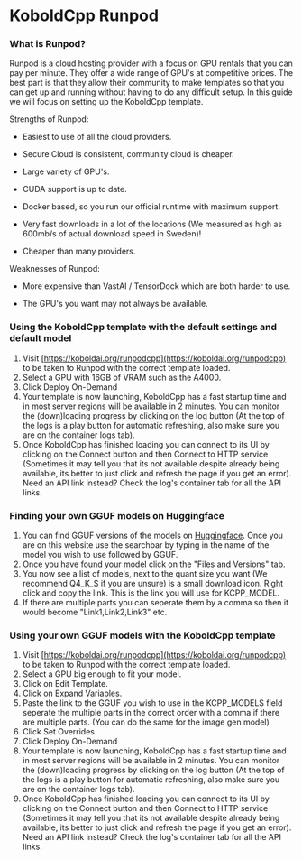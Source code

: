 # KoboldCpp Runpod
### What is Runpod?
Runpod is a cloud hosting provider with a focus on GPU rentals that you can pay per minute. They offer a wide range of GPU's at competitive prices. The best part is that they allow their community to make templates so that you can get up and running without having to do any difficult setup. In this guide we will focus on setting up the KoboldCpp template.

Strengths of Runpod:

- Easiest to use of all the cloud providers.

- Secure Cloud is consistent, community cloud is cheaper.

- Large variety of GPU's.

- CUDA support is up to date.

- Docker based, so you run our official runtime with maximum support.

- Very fast downloads in a lot of the locations (We measured as high as 600mb/s of actual download speed in Sweden)!

- Cheaper than many providers.

Weaknesses of Runpod:

- More expensive than VastAI / TensorDock which are both harder to use.

- The GPU's you want may not always be available.

### Using the KoboldCpp template with the default settings and default model
1. Visit [https://koboldai.org/runpodcpp](https://koboldai.org/runpodcpp) to be taken to Runpod with the correct template loaded.
2. Select a GPU with 16GB of VRAM such as the A4000.
3. Click Deploy On-Demand
4. Your template is now launching, KoboldCpp has a fast startup time and in most server regions will be available in 2 minutes. You can monitor the (down)loading progress by clicking on the log button (At the top of the logs is a play button for automatic refreshing, also make sure you are on the container logs tab).
5. Once KoboldCpp has finished loading you can connect to its UI by clicking on the Connect button and then Connect to HTTP service (Sometimes it may tell you that its not available despite already being available, its better to just click and refresh the page if you get an error). Need an API link instead? Check the log's container tab for all the API links.


### Finding your own GGUF models on Huggingface
1. You can find GGUF versions of the models on [Huggingface](https://huggingface.co/models?sort=trending&search=gguf). Once you are on this website use the searchbar by typing in the name of the model you wish to use followed by GGUF.
2. Once you have found your model click on the "Files and Versions" tab.
3. You now see a list of models, next to the quant size you want (We recommend Q4_K_S if you are unsure) is a small download icon. Right click and copy the link. This is the link you will use for KCPP_MODEL.
4. If there are multiple parts you can seperate them by a comma so then it would become "Link1,Link2,Link3" etc.

### Using your own GGUF models with the KoboldCpp template

1. Visit [https://koboldai.org/runpodcpp](https://koboldai.org/runpodcpp) to be taken to Runpod with the correct template loaded.
2. Select a GPU big enough to fit your model.
3. Click on Edit Template.
4. Click on Expand Variables.
5. Paste the link to the GGUF you wish to use in the KCPP_MODELS field seperate the multiple parts in the correct order with a comma if there are multiple parts. (You can do the same for the image gen model)
6. Click Set Overrides.
7. Click Deploy On-Demand
8. Your template is now launching, KoboldCpp has a fast startup time and in most server regions will be available in 2 minutes. You can monitor the (down)loading progress by clicking on the log button (At the top of the logs is a play button for automatic refreshing, also make sure you are on the container logs tab).
9. Once KoboldCpp has finished loading you can connect to its UI by clicking on the Connect button and then Connect to HTTP service (Sometimes it may tell you that its not available despite already being available, its better to just click and refresh the page if you get an error). Need an API link instead? Check the log's container tab for all the API links.